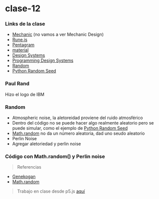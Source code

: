 # clase-12
### Links de la clase
- [Mechanic](https://mechanic.design/) (no vamos a ver Mechanic Design)
- [Rune.js](https://runemadsen.github.io/rune.js/)
- [Pentagram](https://www.pentagram.com/)
- [material](https://m2.material.io/components)
- [Design Systems](https://designsystems.international/work/)
- [Programming Design Systems](https://programmingdesignsystems.com/shape/basic-shapes/index.html)
- [Random](https://www.random.org/)
- [Python Random Seed](https://www.w3schools.com/python/ref_random_seed.asp)

### Paul Rand
Hizo el logo de IBM

### Random
- Atmospheric noise, la aletoreidad proviene del ruido atmosférico
- Dentro del código no se puede hacer algo realmente aleatorio pero se puede simular, como el ejemplo de [Python Random Seed](https://www.w3schools.com/python/ref_random_seed.asp)
- [Math.random](https://www.w3schools.com/js/js_random.asp) no da un número aleatoria, dad uno seudo aleatorio
- Perlin Noise
- Agregar aletoriedad y perlin noise

### Código con Math.random() y Perlin noise
> Referencias
- [Genekogan](https://genekogan.com/code/p5js-perlin-noise/)
- [Math.random](https://www.w3schools.com/js/js_random.asp)
> Trabajo en clase desde p5.js [aquí](https://editor.p5js.org/daniellasarai/sketches/Hb8b0Mvgk) 
